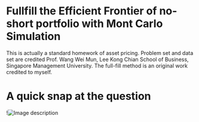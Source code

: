 # Fullfill the Efficient Frontier of no-short portfolio with Mont Carlo Simulation 

This is actually a standard homework of asset pricing. Problem set and data set are credited Prof. Wang Wei Mun, Lee Kong Chian School of Business, Singapore Management University. The full-fill method is an original work credited to myself.

# A quick snap at the question

!![Image description](https://github.com/OrangeXia2013/no-short-efficient-frontier/blob/master/output_46_1.png)

